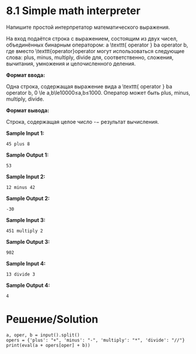 # 8.1 Simple math interpreter
Напишите простой интерпретатор математического выражения.

На вход подаётся строка с выражением, состоящим из двух чисел, объединённых бинарным оператором: a \texttt{ operator } ba operator b, где вместо \texttt{operator}operator могут использоваться следующие слова: plus, minus, multiply, divide для, соответственно, сложения, вычитания, умножения и целочисленного деления.

**Формат ввода:**

Одна строка, содержащая выражение вида a \texttt{ operator } ba operator b, 0 \le a,b\le10000≤a,b≤1000. Оператор может быть plus, minus, multiply, divide.

**Формат вывода:**

Строка, содержащая целое число -− результат вычисления.

**Sample Input 1:**

`45 plus 8`

**Sample Output 1:**

`53`

**Sample Input 2:**

`12 minus 42`

**Sample Output 2:**

`-30`

**Sample Input 3:**

`451 multiply 2`

**Sample Output 3:**

`902`

**Sample Input 4:**

`13 divide 3`

**Sample Output 4:**

`4`

# Решение/Solution

```
a, oper, b = input().split()
opers = {'plus': "+", 'minus': "-", 'multiply': "*", 'divide': "//"}
print(eval(a + opers[oper] + b))
```
